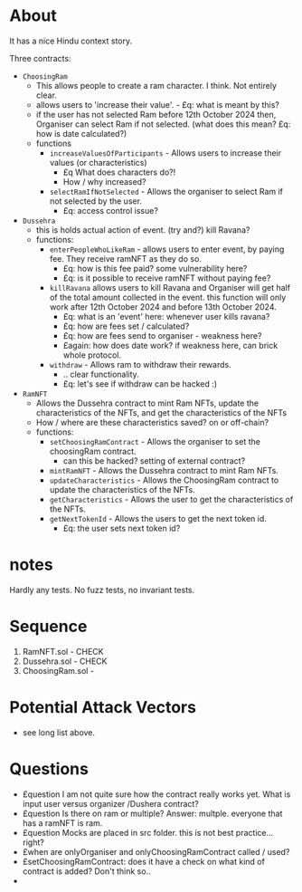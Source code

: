 # About 
It has a nice Hindu context story. 

Three contracts: 
- `ChoosingRam` 
  - This allows people to create a ram character. I think. Not entirely clear. 
  - allows users to 'increase their value'. - £q: what is meant by this? 
  - if the user has not selected Ram before 12th October 2024 then, Organiser can select Ram if not selected. (what does this mean? £q: how is date calculated?)
  - functions
    - `increaseValuesOfParticipants` - Allows users to increase their values (or characteristics) 
      - £q What does characters do?!
      - How / why increased?  
    - `selectRamIfNotSelected` - Allows the organiser to select Ram if not selected by the user.
      - £q: access control issue? 
- `Dussehra` 
  - this is holds actual action of event. (try and?) kill Ravana?    
  - functions: 
    - `enterPeopleWhoLikeRam` - allows users to enter event, by paying fee. They receive ramNFT as they do so.  
      - £q: how is this fee paid? some vulnerability here?  
      - £q: is it possible to receive ramNFT without paying fee?
    - `killRavana` allows users to kill Ravana and Organiser will get half of the total amount collected in the event. this function will only work after 12th October 2024 and before 13th October 2024.
      - £q: what is an 'event' here: whenever user kills ravana? 
      - £q: how are fees set / calculated? 
      - £q: how are fees send to organiser - weakness here? 
      - £again: how does date work? if weakness here, can brick whole protocol. 
    - `withdraw` - Allows ram to withdraw their rewards.
      - .. clear functionality. 
      - £q: let's see if withdraw can be hacked :) 
- `RamNFT`
  - Allows the Dussehra contract to mint Ram NFTs, update the characteristics of the NFTs, and get the characteristics of the NFTs
  - How / where are these characteristics saved? on or off-chain? 
  - functions: 
    - `setChoosingRamContract` - Allows the organiser to set the choosingRam contract.
      - can this be hacked? setting of external contract?   
    - `mintRamNFT` - Allows the Dussehra contract to mint Ram NFTs.
    - `updateCharacteristics` - Allows the ChoosingRam contract to update the characteristics of the NFTs. 
    - `getCharacteristics` - Allows the user to get the characteristics of the NFTs.
    - `getNextTokenId` - Allows the users to get the next token id.
      - £q: the user sets next token id? 

# notes
Hardly any tests. No fuzz tests, no invariant tests. 

# Sequence
1. RamNFT.sol - CHECK 
2. Dussehra.sol - CHECK
3. ChoosingRam.sol - 

# Potential Attack Vectors 
- see long list above. 

# Questions 
- £question I am not quite sure how the contract really works yet. What is input user versus organizer  /Dushera contract?
- £question Is there on ram or multiple? Answer: multple. everyone that has a ramNFT is ram.
- £question Mocks are placed in src folder. this is not best practice... right?  
- £when are onlyOrganiser and onlyChoosingRamContract called / used? 
- £setChoosingRamContract: does it have a check on what kind of contract is added? Don't think so.. 
-  
  
